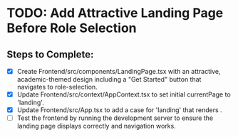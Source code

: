 # TODO: Add Attractive Landing Page Before Role Selection

## Steps to Complete:
- [x] Create Frontend/src/components/LandingPage.tsx with an attractive, academic-themed design including a "Get Started" button that navigates to role-selection.
- [x] Update Frontend/src/context/AppContext.tsx to set initial currentPage to 'landing'.
- [x] Update Frontend/src/App.tsx to add a case for 'landing' that renders <LandingPage />.
- [ ] Test the frontend by running the development server to ensure the landing page displays correctly and navigation works.
